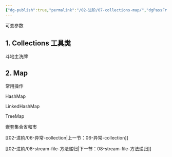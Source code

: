 ```yaml
---
{"dg-publish":true,"permalink":"/02-进阶/07-collections-map/","dgPassFrontmatter":true}
---
```



可变参数

## 1. Collections 工具类

斗地主洗牌

## 2. Map

常用操作

HashMap

LinkedHashMap

TreeMap


嵌套集合省和市

[[02-进阶/06-异常-collection\|上一节：06-异常-collection]]

[[02-进阶/08-stream-file-方法递归\|下一节：08-stream-file-方法递归]]
